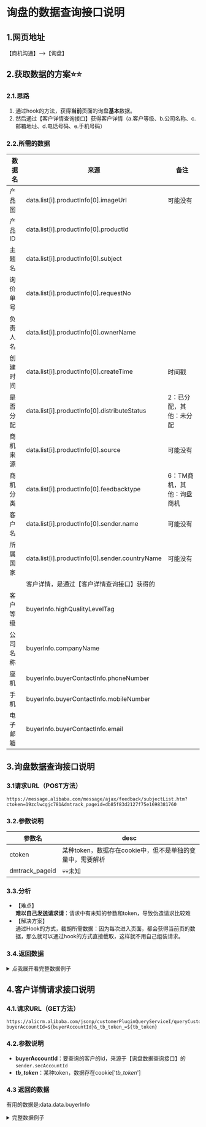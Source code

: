 # 询盘的数据查询接口说明

## 1.网页地址
【商机沟通】-->【询盘】

## 2.获取数据的方案⭐⭐

### 2.1.思路
1. 通过hook的方法，获得**当前**页面的询盘**基本**数据。
2. 然后通过【客户详情查询接口】获得客户详情（a.客户等级、b.公司名称、c.邮箱地址、d.电话号码、e.手机号码）

### 2.2.所需的数据
| 数据名  | 来源                                          | 备注       |
|---------|-----------------------------------------------|------------|
|产品图   |data.list[i].productInfo[0].imageUrl           | 可能没有
|产品ID   |data.list[i].productInfo[0].productId          |
|主题名   |data.list[i].productInfo[0].subject            |    |
|询价单号 |data.list[i].productInfo[0].requestNo          |    |
|负责人名 |data.list[i].productInfo[0].ownerName          |    |
|创建时间 |data.list[i].productInfo[0].createTime         | 时间戳     |
|是否分配 |data.list[i].productInfo[0].distributeStatus   | 2：已分配，其他：未分配 |
|商机来源 |data.list[i].productInfo[0].source             | 可能没有   |
|商机分类 |data.list[i].productInfo[0].feedbacktype       | 6：TM商机，其他：询盘商机|
|客户名   |data.list[i].productInfo[0].sender.name        | 可能没有   |
|所属国家 |data.list[i].productInfo[0].sender.countryName | 可能没有   |
|         |客户详情，是通过【客户详情查询接口】获得的     |    |
|客户等级 |buyerInfo.highQualityLevelTag                  |    |
|公司名称 |buyerInfo.companyName                          |    |
|座机     |buyerInfo.buyerContactInfo.phoneNumber         |    |
|手机     |buyerInfo.buyerContactInfo.mobileNumber        |    |
|电子邮箱 |buyerInfo.buyerContactInfo.email               |    |




## 3.询盘数据查询接口说明
### 3.1请求URL（POST方法）
```
https://message.alibaba.com/message/ajax/feedback/subjectList.htm?ctoken=19zclwcgjc781&dmtrack_pageid=db85f83d2127f75e1698381760
```
### 3.2.参数说明
| 参数名          |  desc        |
|----------------|--------------|
|ctoken          |某种token，数据存在cookie中，但不是单独的变量中，需要解析
|dmtrack_pageid  |💀💀未知

### 3.3.分析
- 【难点】  
  **难以自己发送请求请**：请求中有未知的参数和token，导致伪造请求比较难
- 【解决方案】  
  通过Hook的方式，截胡所需数据：因为每次进入页面，都会获得当前页的数据，那么就可以通过hook的方式直接截取，这样就不用自己组装请求。

### 3.4.返回数据
<details>
  <summary>点我展开看完整数据例子</summary>

```json
{
  "code": 200,
  "message": "Operation is successful",
  "postId": "1698381814198",
  "data": {
    "list": [
      [
        {
          "appFrom": "iphone",
          "createTime": 1697281040000,
          "distributeStatus": 0,
          "feedbackId": 20251830371,
          "feedbackType": 1,
          "fillingPercent": "9.00",
          "hasAttachment": false,
          "hasUnread": false,
          "historyInquiry": false,
          "id": 2025183,
          "imInquiry": true,
          "inquiryCount": 1,
          "lastestReplyTime": 1698375344000,
          "mark": "NOT_FOLLOW",
          "messageId": 20248,
          "messageType": "REC",
          "modifiedTime": 1698375344000,
          "newTransactionLink": false,
          "onePageV3": true,
          "ownerId": 24401,
          "ownerName": "Claire Yao",
          "process": "FOLLOW",
          "productInfo": [
            {
              "currency": "USD",
              "id": 2022003,
              "imageUrl": "https:\/\/sc04.alicdn.com\/kf\/H065183ab644846359c9c6977c44abc26c.jpg",
              "productAttr": [],
              "productId": 16002669,
              "productName": "Take away salad ramen soup container rectangular packing boxes kraft paper take out bento bowl lunch fast food box packaging",
              "properties": "{&quot;selectedSKUs&quot;:&quot;[{\\&quot;productId\\&quot;:\\&quot;1600276189669\\&quot;,\\&quot;unit\\&quot;:\\&quot;piece\\&quot;,\\&quot;pluralUnit\\&quot;:\\&quot;pieces\\&quot;,\\&quot;quantityNeeded\\&quot;:\\&quot;2000.00\\&quot;}]&quot;,&quot;productAttr&quot;:&quot;[]&quot;}",
              "quantity": 2000.000,
              "source": "OWNERSOURCING",
              "unit": "piece",
              "url": "https:\/\/www.alibaba.com\/product-detail\/Take-away-salad-ramen-soup-container_1600276189669.html"
            }
          ],
          "readTime": 1698375344000,
          "replyStatus": 1,
          "requestNo": "20251830371",
          "secFeedbackId": "MC1IDX1HTPRWVorJM3PhxqJmyVqjsVUPw4QNQBJ-ao19uiI1UynrBhuhQ94ex3Ae2VXR8cV",
          "secOwnerId": "MC1IDX1TR_6Td_eU66NtZ-3EzkY5fhSMjUQpvGPl6QOBndmeDN1BcnMbtSNIRGgDQQabUt-",
          "secTradeId": "MC1IDX1lQWMyG32s2YNBA8Ss56_du0bHohTaUTv3tlodkHfqeGQYrDS_1aAvxWCks4SnQsu",
          "sender": {
            "accountId": 123,
            "alitalkId": "8pctgRBMALPX+DlyXv8msOFwyQg4TTkNOChAERv2nos=",
            "avatar": "https:\/\/sc04.alicdn.com\/kf\/A5e7e6eedfa1a42b4bd1c49109ada4b322.jpg_50x50.jpg",
            "countryCode": "NG",
            "countryName": "Nigeria",
            "name": "Augustina Orji",
            "secAccountId": "MC1ID12j6l2E53QWWv1cJcmTDdZv-dbojS6l-p_-sADxAEwKY*",
            "vaccountId": 123
          },
          "source": "main_app_detail_sendInquiry",
          "spam": false,
          "subject": "Inquiry from Product Details Page",
          "targetIds": [
            123
          ],
          "tradeId": 123,
          "unreadCount": 0
        }
      ]
    ],
    "pagination": {
      "currentPage": 1,
      "nextPage": 2,
      "pageSize": 20,
      "totalCount": 2947
    },
    "toBeConfirmedItems": 0
  }
}
```
</details>


## 4.客户详情请求接口说明
### 4.1.请求URL（GET方法）
```
https://alicrm.alibaba.com/jsonp/customerPluginQueryServiceI/queryCustomerInfo.json?buyerAccountId=${buyerAccountId}&_tb_token_=${tb_token}
```
### 4.2.参数说明
- **buyerAccountId**：要查询的客户的id，来源于【询盘数据查询接口】的`sender.secAccountId`
- **_tb_token_**：某种token，数据存在cookie['_tb_token_']

### 4.3 返回的数据
  有用的数据是:data.data.buyerInfo
  <details>
  <summary>完整数据例子</summary>

  ```JSON
  {
    "success": true,
    "data": {
      "data": {
        "customerType": "WAIT_TO_ADD_CUSTOMER",
        "hasCreatedCouponPrivilege": true,
        "status": "enabled",
        "alicrmCustomerInfo": {
          "customerId": null,
          "repurchaseCustomer": false,
          "ownerName": null,
          "willLoss": false,
          "potentialScore": "-1",
          "firstName": null,
          "lastName": null,
          "email": null,
          "mobileNumber": null,
          "phoneNumber": null,
          "companyName": null,
          "companyWebSite": null,
          "customerGroup": null,
          "importanceLevel": null,
          "wangwangid": null,
          "contractId": null,
          "noteLabel": null,
          "noteCode": null,
          "parentNoteCode": null,
          "noteContent": null,
          "contentCode": null,
          "scoreInContent": null,
          "taOrderCount": 0,
          "taTotalAmount": 0,
          "taLastBuyPast": null,
          "rebuy": false,
          "orderNo": null,
          "annualProcurement": null,
          "businessTypes": null,
          "marketingGroups": null,
          "categorys": null
        },
        "buyerInfo": {
          "firstName": "xxxxx",
          "lastName": "yyyyy",
          "potentialScore": null,
          "headerFullPath": null,
          "headerSmallPath": null,
          "country": "ZW",
          "levelTag": "C",
          "registerDate": 1581158820,
          "companyName": "Print Smart",
          "companyWebSite": null,
          "productViewCount": 23,
          "validInquiryCount": 1,
          "repliedInquiryCount": 1,
          "validRfqCount": 0,
          "loginDays": 15,
          "spamInquiryMarkedBySupplierCount": 0,
          "addedToBlacklistCount": 0,
          "totalOrderCount": -1,
          "totalOrderVolume": -1,
          "tradeSupplierCount": -1,
          "isGoldenBuyer": null,
          "goldenBuyerLogo": null,
          "encryptAccountId": "123-SuN",
          "highQualityLevelTag": "L1+",
          "businessTypes": [
            "Other"
          ],
          "salesTypes": null,
          "buyerContactInfo": {
            "visible": true,
            "applyStatus": null,
            "email": "printsmartplot@gmail.com",
            "mobileNumber": null,
            "phoneNumber": "00263-04-750668"
          },
          "searchWords": [
            "*"
          ],
          "preferredIndustries": [
            "Solar Panels",
            "Fencing, Trellis & Gates",
            "Energy Storage Battery",
            "Solar Energy System",
            "Iron Wire Mesh"
          ],
          "lastestRfqList": null,
          "latestInquiryProducts": [
            "https://sc04.alicdn.com/kf/H3a489e1e08cb449bb00c1b994efcf8bbA.jpg"
          ],
          "buyerShopBehaviorInfo": null
        },
        "extValues": {},
        "isAdmin": true,
        "isGgsOrIfm": false,
        "isCGS": true
      }
    },
    "message": "",
    "code": ""
  }
  ```
  </details>